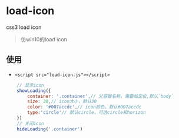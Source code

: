 # load-icon
css3 load icon

> 仿win10的load icon

## 使用

- `<script src="load-icon.js"></script>`

```javascript
    // 显示icon
    showLoading({
        container: '.container',// 父容器名称，需要加定位,默认`body`
        size: 30,// icon大小，默认30
        color: '#007accdc',// icon颜色，默认#007accdc
        type:'circle'// 默认circle，可选circle和horizon
    })
    // 关闭icon
    hideLoading('.container')
```